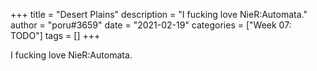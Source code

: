 +++
title = "Desert Plains"
description = "I fucking love NieR:Automata."
author = "poru#3659"
date = "2021-02-19"
categories = ["Week 07: TODO"]
tags = []
+++

I fucking love NieR:Automata.
